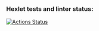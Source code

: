 ### Hexlet tests and linter status:
[![Actions Status](https://github.com/georgy-p/frontend-project-lvl1/workflows/hexlet-check/badge.svg)](https://github.com/georgy-p/frontend-project-lvl1/actions)